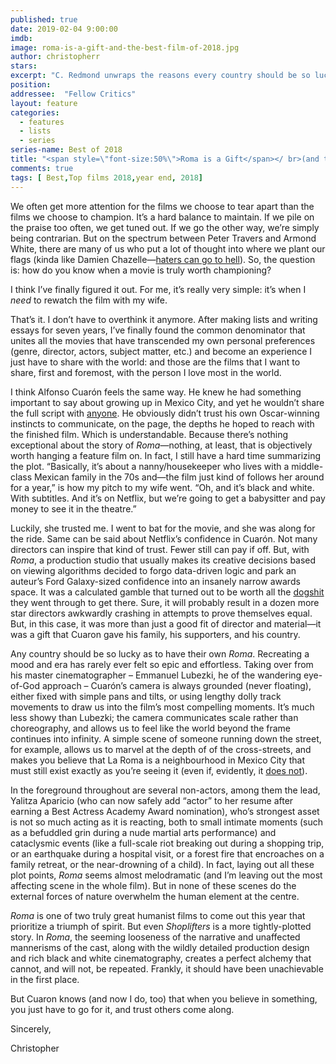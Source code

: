 ```yaml
---
published: true
date: 2019-02-04 9:00:00
imdb: 
image: roma-is-a-gift-and-the-best-film-of-2018.jpg
author: christopherr 
stars: 
excerpt: "C. Redmond unwraps the reasons every country should be so lucky as to have their own Roma."
position: 
addressee:  "Fellow Critics"
layout: feature
categories: 
  - features
  - lists
  - series
series-name: Best of 2018
title: "<span style=\"font-size:50%\">Roma is a Gift</span></ br>(and the Best Film of 2018)"
comments: true
tags: [ Best,Top films 2018,year end, 2018]
---
```

We often get more attention for the films we choose to tear apart than the films we choose to champion. It’s a hard balance to maintain. If we pile on the praise too often, we get tuned out. If we go the other way, we’re simply being contrarian. But on the spectrum between Peter Travers and Armond White, there are many of us who put a lot of thought into where we plant our flags (kinda like Damien Chazelle—[haters can go to hell](https://www.theatlantic.com/science/archive/2018/10/first-man-neil-armstrong-patriotic-ryan-gosling/572818/)). So, the question is: how do you know when a movie is truly worth championing?

I think I’ve finally figured it out. For me, it’s really very simple: it’s when I _need_ to rewatch the film with my wife.

That’s it. I don’t have to overthink it anymore. After making lists and writing essays for seven years, I’ve finally found the common denominator that unites all the movies that have transcended my own personal preferences (genre, director, actors, subject matter, etc.) and become an experience I just have to share with the world: and those are the films that I want to share, first and foremost, with the person I love most in the world.

I think Alfonso Cuarón feels the same way. He knew he had something important to say about growing up in Mexico City, and yet he wouldn’t share the full script with [anyone](https://www.screendaily.com/features/why-alfonso-cuaron-teamed-up-with-netflix-on-roma/5135040.article). He obviously didn’t trust his own Oscar-winning instincts to communicate, on the page, the depths he hoped to reach with the finished film. Which is understandable. Because there’s nothing exceptional about the story of _Roma_—nothing, at least, that is objectively worth hanging a feature film on. In fact, I still have a hard time summarizing the plot. “Basically, it’s about a nanny/housekeeper who lives with a middle-class Mexican family in the 70s and—the film just kind of follows her around for a year,” is how my pitch to my wife went. “Oh, and it’s black and white. With subtitles. And it’s on Netflix, but we’re going to get a babysitter and pay money to see it in the theatre.”

Luckily, she trusted me. I went to bat for the movie, and she was along for the ride. Same can be said about Netflix’s confidence in Cuarón. Not many directors can inspire that kind of trust. Fewer still can pay if off. But, with _Roma_, a production studio that usually makes its creative decisions based on viewing algorithms decided to forgo data-driven logic and park an auteur’s Ford Galaxy-sized confidence into an insanely narrow awards space. It was a calculated gamble that turned out to be worth all the [dogshit](https://www.indiewire.com/2018/04/alfonso-cuaron-cannes-roma-netflix-ban-1201952422/) they went through to get there. Sure, it will probably result in a dozen more star directors awkwardly crashing in attempts to prove themselves equal. But, in this case, it was more than just a good fit of director and material—it was a gift that Cuaron gave his family, his supporters, and his country.

Any country should be so lucky as to have their own _Roma_. Recreating a mood and era has rarely ever felt so epic and effortless. Taking over from his master cinematographer – Emmanuel Lubezki, he of the wandering eye-of-God approach – Cuarón’s camera is always grounded (never floating), either fixed with simple pans and tilts, or using lengthy dolly track movements to draw us into the film’s most compelling moments. It’s much less showy than Lubezki; the camera communicates scale rather than choreography, and allows us to feel like the world beyond the frame continues into infinity. A simple scene of someone running down the street, for example, allows us to marvel at the depth of of the cross-streets, and makes you believe that La Roma is a neighbourhood in Mexico City that must still exist exactly as you’re seeing it (even if, evidently, it [does not](https://www.indiewire.com/2018/12/roma-behind-the-scenes-production-design-alfonso-cuaron-exclusive-video-1202029407/)).

In the foreground throughout are several non-actors, among them the lead, Yalitza Aparicio (who can now safely add “actor” to her resume after earning a Best Actress Academy Award nomination), who’s strongest asset is not so much acting as it is reacting, both to small intimate moments (such as a befuddled grin during a nude martial arts performance) and cataclysmic events (like a full-scale riot breaking out during a shopping trip, or an earthquake during a hospital visit, or a forest fire that encroaches on a family retreat, or the near-drowning of a child). In fact, laying out all these plot points, _Roma_ seems almost melodramatic (and I’m leaving out the most affecting scene in the whole film). But in none of these scenes do the external forces of nature overwhelm the human element at the centre.

_Roma_ is one of two truly great humanist films to come out this year that prioritize a triumph of spirit. But even _Shoplifters_ is a more tightly-plotted story. In _Roma_, the seeming looseness of the narrative and unaffected mannerisms of the cast, along with the wildly detailed production design and rich black and white cinematography, creates a perfect alchemy that cannot, and will not, be repeated. Frankly, it should have been unachievable in the first place.

But Cuaron knows (and now I do, too) that when you believe in something, you just have to go for it, and trust others come along.

Sincerely,

Christopher